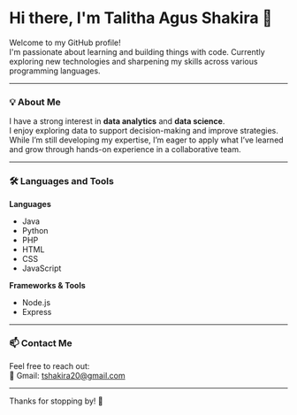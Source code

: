 # Hi there, I'm Talitha Agus Shakira 👋

Welcome to my GitHub profile!  
I'm passionate about learning and building things with code. Currently exploring new technologies and sharpening my skills across various programming languages.

---

### 💡 About Me

I have a strong interest in **data analytics** and **data science**.  
I enjoy exploring data to support decision-making and improve strategies.  
While I’m still developing my expertise, I’m eager to apply what I’ve learned and grow through hands-on experience in a collaborative team.

---

### 🛠 Languages and Tools

**Languages**  
- Java  
- Python  
- PHP  
- HTML  
- CSS  
- JavaScript  

**Frameworks & Tools**  
- Node.js  
- Express  

---

### 📫 Contact Me

Feel free to reach out:  
📧 Gmail: [tshakira20@gmail.com](mailto:tshakira20@gmail.com)

---

Thanks for stopping by! 🌱
